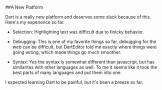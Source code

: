 ##A New Platform

Dart is a really new platform and deserves some slack because of this. Here's my experience so far.

- Selection: Highlighting text was difficult due to finicky behavior.

- Debugging: This is one of my favorite things so far, debugging for the web can be difficult, but DartEditor told me exactly where things were going wrong, which made things go much smoother.

- Syntax: Yes the syntax is somewhat different than javascript, but has similarites with other languages as well. To me it seems like it took the best parts of many languages and put them into one.

I expected learning Dart to be painful, but it's been a breeze so far.


